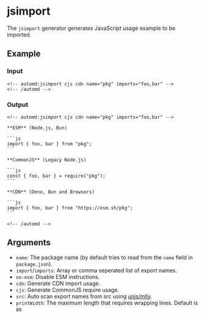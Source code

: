 # jsimport

The `jsimport` generator generates JavaScript usage example to be imported.

<!-- automd:example cjs cdn generator=jsimport name=pkg imports="foo,bar" -->

## Example

### Input

    <!-- automd:jsimport cjs cdn name="pkg" imports="foo,bar" -->
    <!-- /automd -->

### Output

    <!-- automd:jsimport cjs cdn name="pkg" imports="foo,bar" -->
    
    **ESM** (Node.js, Bun)
    
    ```js
    import { foo, bar } from "pkg";
    ```
    
    **CommonJS** (Legacy Node.js)
    
    ```js
    const { foo, bar } = require("pkg");
    ```
    
    **CDN** (Deno, Bun and Browsers)
    
    ```js
    import { foo, bar } from "https://esm.sh/pkg";
    ```
    
    <!-- /automd -->

<!-- /automd -->

## Arguments

- `name`: The package name (by default tries to read from the `name` field in `package.json`).
- `import`/`imports`: Array or comma seperated list of export names.
- `no-esm`: Disable ESM instructions.
- `cdn`: Generate CDN import usage.
- `cjs`: Generate CommonJS require usage.
- `src`: Auto scan export names from src using [unjs/mlly](https://mlly.unjs.io).
- `printWidth`: The maximum length that requires wrapping lines. Default is `80`
